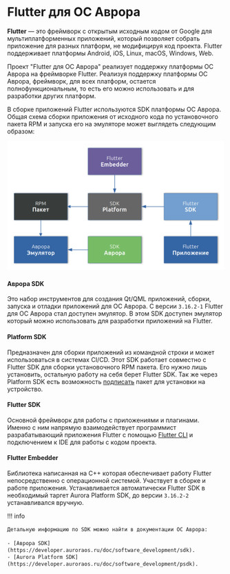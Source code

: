#  Flutter для ОС Аврора

**Flutter** — это фреймворк с открытым исходным кодом от Google для мультиплатформенных приложений,
который позволяет собрать приложение для разных платформ, не модифицируя код проекта.
Flutter поддерживает платформы Android, iOS, Linux, macOS, Windows, Web.

Проект "Flutter для ОС Аврора" реализует поддержку платформы ОС Аврора на фреймворке Flutter.
Реализуя поддержку платформы ОС Аврора, фреймворк, для всех платформ, остается полнофункциональным,
то есть его можно использовать и для разработки других платформ.

В сборке приложений Flutter используются SDK платформы ОС Аврора.
Общая схема сборки приложения от исходного кода по установочного пакета RPM и запуска его на эмуляторе может выглядеть следующим образом:

![picture](../assets/images/structure/build.png)

#### Аврора SDK

Это набор инструментов для создания Qt/QML приложений, сборки, запуска и отладки приложений для ОС Аврора.
С версии `3.16.2-1` Flutter для ОС Аврора стал доступен эмулятор.
В этом SDK доступен эмулятор который можно использовать для разработки приложений на Flutter.

#### Platform SDK

Предназначен для сборки приложений из командной строки и может использоваться в системах CI/CD.
Этот SDK работает совместно с Flutter SDK для сборки установочного RPM пакета.
Его нужно лишь установить, остальную работу на себя берет Flutter SDK.
Так же через Platform SDK есть возможность [подписать](https://developer.auroraos.ru/doc/software_development/guides/package_signing)
пакет для установки на устройство.

#### Flutter SDK

Основной фреймворк для работы с приложениями и плагинами.
Именно с ним напрямую взаимодействует программист разрабатывающий приложения Flutter c помощью
[Flutter CLI](https://docs.flutter.dev/reference/flutter-cli)
и подключением к IDE для работы с кодом проекта.

#### Flutter Embedder

Библиотека написанная на С++ которая обеспечивает работу Flutter непосредственно с операционной системой.
Участвует в сборке и работе приложения.
Устанавливается автоматически Flutter SDK в необходимый таргет Aurora Platform SDK,
до версии `3.16.2-2` устанавливался вручную.

!!! info

    Детальную информацию по SDK можно найти в документации ОС Аврора:

    - [Аврора SDK](https://developer.auroraos.ru/doc/software_development/sdk).
    - [Aurora Platform SDK](https://developer.auroraos.ru/doc/software_development/psdk).
